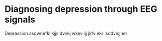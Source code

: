 # Diagnosing depression through EEG signals


Depression asdwnefkl
kjjs dvvkj wkev
ijj jkfv ekr
isddviojner
